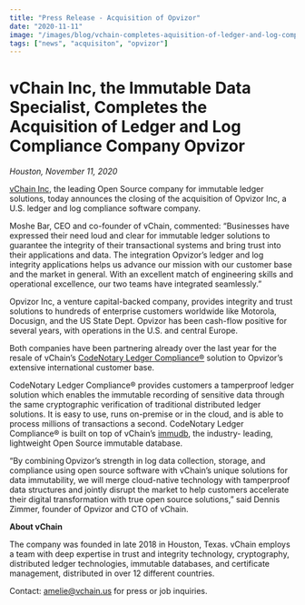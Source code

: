```yaml
---
title: "Press Release - Acquisition of Opvizor"
date: "2020-11-11"
image: "/images/blog/vchain-completes-aquisition-of-ledger-and-log-compliance-company-opvizor.png"
tags: ["news", "acquisiton", "opvizor"]
---
```


# **vChain Inc, the Immutable Data Specialist, Completes the Acquisition of Ledger and Log Compliance Company Opvizor**

*Houston, November 11, 2020*

[vChain Inc](/about), the leading Open Source company for immutable ledger solutions, today
announces the closing of the acquisition of Opvizor Inc, a U.S. ledger and log
compliance software company.

Moshe Bar, CEO and co-founder of vChain, commented: “Businesses have expressed
their need loud and clear for immutable ledger solutions to guarantee the integrity of
their transactional systems and bring trust into their applications and data. The
integration Opvizor’s ledger and log integrity applications helps us advance our mission
with our customer base and the market in general. With an excellent match of
engineering skills and operational excellence, our two teams have integrated
seamlessly.”

Opvizor Inc, a venture capital-backed company, provides integrity and trust solutions to
hundreds of enterprise customers worldwide like Motorola, Docusign, and the US State
Dept. Opvizor has been cash-flow positive for several years, with operations in the U.S.
and central Europe.

Both companies have been partnering already over the last year for the resale of
vChain’s [CodeNotary Ledger Compliance®](/products/ledger-compliance)
solution to Opvizor’s extensive international customer base.

CodeNotary Ledger Compliance® provides customers a tamperproof ledger solution
which enables the immutable recording of sensitive data through the same
cryptographic verification of traditional distributed ledger solutions. It is easy to use, runs
on-premise or in the cloud, and is able to process millions of transactions a second.
CodeNotary Ledger Compliance® is built on top of vChain’s [immudb](https://www.immudb.io), the industry-
leading, lightweight Open Source immutable database.

“By combining Opvizor’s strength in log data collection, storage, and compliance using
open source software with vChain’s unique solutions for data immutability, we will
merge cloud-native technology with tamperproof data structures and jointly disrupt the
market to help customers accelerate their digital transformation with true open source
solutions,” said Dennis Zimmer, founder of Opvizor and CTO of vChain.

**About vChain**

The company was founded in late 2018 in Houston, Texas. vChain employs a team with
deep expertise in trust and integrity technology, cryptography, distributed ledger
technologies, immutable databases, and certificate management, distributed in over 12
different countries.

Contact: [amelie@vchain.us](mailto:amelie@vchain.us) for press or job inquiries.